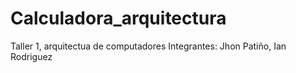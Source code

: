 # Calculadora_arquitectura
Taller 1, arquitectua de computadores
Integrantes: Jhon Patiño, Ian Rodriguez

